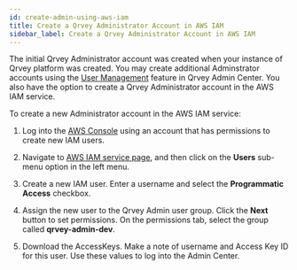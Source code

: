 ```yaml
---
id: create-admin-using-aws-iam
title: Create a Qrvey Administrator Account in AWS IAM
sidebar_label: Create a Qrvey Administrator Account in AWS IAM
---
```


<div style={{textAlign: "justify"}}>

The initial Qrvey Administrator account was created when your instance of Qrvey platform was created. You may create additional Adminstrator accounts using the [User Management](../admin/roles-and-permissions.md) feature in Qrvey Admin Center. You also have the option to create a Qrvey Administrator account in the AWS IAM service. 

To create a new Administrator account in the AWS IAM service:

1. Log into the <a href="https://aws.amazon.com/" target="_blank"> AWS Console</a> using an account that has permissions to create new IAM users.

2. Navigate to <a href="https://console.aws.amazon.com/iam/home?#/home" target="_blank">AWS IAM service page</a>, and then click on the **Users** sub-menu option in the left menu.

3. Create a new IAM user. Enter a username and select the **Programmatic Access** checkbox.

4. Assign the new user to the Qrvey Admin user group. Click the **Next** button to set permissions. On the permissions tab, select the group called **qrvey-admin-dev**.

5. Download the AccessKeys. Make a note of username and Access Key ID for this user. Use these values to log into the Admin Center.

</div>